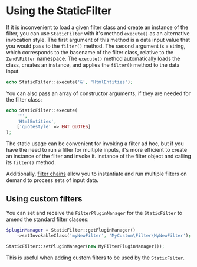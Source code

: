 # Using the StaticFilter

If it is inconvenient to load a given filter class and create an instance of
the filter, you can use `StaticFilter` with it's method `execute()` as an
alternative invocation style. The first argument of this method is a data input
value that you would pass to the `filter()` method. The second argument is a
string, which corresponds to the basename of the filter class, relative to the
`Zend\Filter` namespace. The `execute()` method automatically loads the class,
creates an instance, and applies the `filter()` method to the data input.

```php
echo StaticFilter::execute('&', 'HtmlEntities');
```

You can also pass an array of constructor arguments, if they are needed for the filter class:

```php
echo StaticFilter::execute(
    '"',
    'HtmlEntities',
    ['quotestyle' => ENT_QUOTES]
);
```

The static usage can be convenient for invoking a filter ad hoc, but if you
have the need to run a filter for multiple inputs, it's more efficient to
create an instance of the filter and invoke it.  instance of the filter object
and calling its `filter()` method.

Additionally, [filter chains](filter-chains.md) allow you to instantiate and run multiple filters
on demand to process sets of input data.

## Using custom filters

You can set and receive the `FilterPluginManager` for the `StaticFilter` to
amend the standard filter classes:

```php
$pluginManager = StaticFilter::getPluginManager()
    ->setInvokableClass('myNewFilter', 'MyCustom\Filter\MyNewFilter');

StaticFilter::setPluginManager(new MyFilterPluginManager());
```

This is useful when adding custom filters to be used by the `StaticFilter`.
